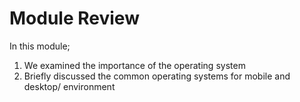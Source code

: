 # Module Review

In this module;

1. We examined the importance of the operating system
2. Briefly discussed the common operating systems for mobile and desktop/
   environment
